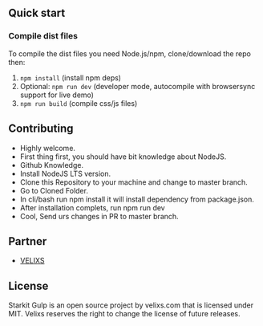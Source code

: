 ## Quick start
### Compile dist files
To compile the dist files you need Node.js/npm, clone/download the repo then:

1. ``npm install`` (install npm deps)
2. Optional: ``npm run dev`` (developer mode, autocompile with browsersync support for live demo)
3. ``npm run build`` (compile css/js files)

## Contributing
- Highly welcome.
- First thing first, you should have bit knowledge about NodeJS.
- Github Knowledge.
- Install NodeJS LTS version.
- Clone this Repository to your machine and change to master branch.
- Go to Cloned Folder.
- In cli/bash run npm install it will install dependency from package.json.
- After installation complets, run npm run dev
- Cool, Send urs changes in PR to master branch.

## Partner 
- [VELIXS](https://velixs.com/)

## License
Starkit Gulp is an open source project by velixs.com that is licensed under MIT. Velixs reserves the right to change the license of future releases.